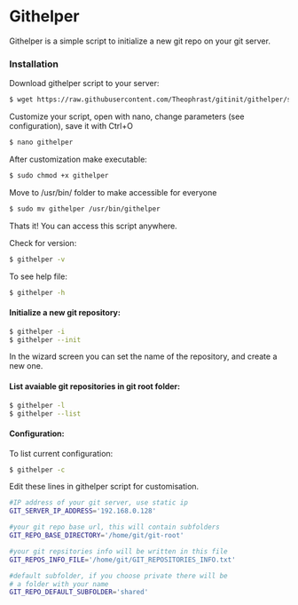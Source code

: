 # Githelper

Githelper is a simple script to initialize a new git repo on your git server.


### Installation

Download githelper script to your server:
```sh
$ wget https://raw.githubusercontent.com/Theophrast/gitinit/githelper/script/githelper
```
Customize your script, open with nano, change parameters (see configuration), save it with Ctrl+O
```sh
$ nano githelper
```
After customization make executable:
```sh
$ sudo chmod +x githelper
```
Move to /usr/bin/ folder to make accessible for everyone
```sh
$ sudo mv githelper /usr/bin/githelper
```
Thats it!
You can access this script anywhere.

Check for version:
```sh
$ githelper -v
```
To see help file:
```sh
$ githelper -h
```


#### Initialize a new git repository:
```sh
$ githelper -i
$ githelper --init
```

In the wizard screen you can set the name of the repository, and create a new one.

#### List avaiable git repositories in git root folder:
```sh
$ githelper -l
$ githelper --list
```


#### Configuration:
To list current configuration:
```sh
$ githelper -c
```

Edit these lines in githelper script for customisation.
```sh
#IP address of your git server, use static ip
GIT_SERVER_IP_ADDRESS='192.168.0.128'

#your git repo base url, this will contain subfolders
GIT_REPO_BASE_DIRECTORY='/home/git/git-root'

#your git repsitories info will be written in this file
GIT_REPOS_INFO_FILE='/home/git/GIT_REPOSITORIES_INFO.txt'

#default subfolder, if you choose private there will be
# a folder with your name
GIT_REPO_DEFAULT_SUBFOLDER='shared'
```